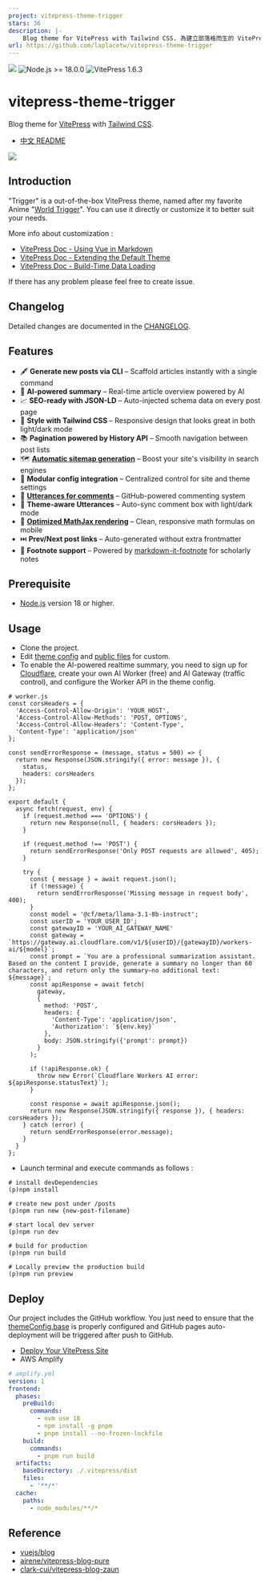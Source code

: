 ```yaml
---
project: vitepress-theme-trigger
stars: 36
description: |-
    Blog theme for VitePress with Tailwind CSS. 為建立部落格而生的 VitePress 主題
url: https://github.com/laplacetw/vitepress-theme-trigger
---
```


![](https://img.shields.io/github/license/laplacetw/vitepress-theme-trigger)
![Node.js >= 18.0.0](https://img.shields.io/badge/Node.js-%3E%3D18.0.0-green)
![VitePress 1.6.3](https://img.shields.io/badge/VitePress-1.6.3-green)

# vitepress-theme-trigger
Blog theme for [VitePress](https://vitepress.dev) with [Tailwind CSS](https://tailwindcss.com).
- [中文 README](./README_CH.md)

![](/public/preview.png)
## Introduction
"Trigger" is a out-of-the-box VitePress theme, named after my favorite Anime "[World Trigger](https://en.wikipedia.org/wiki/World_Trigger)". You can use it directly or customize it to better suit your needs.

More info about customization :
- [VitePress Doc - Using Vue in Markdown](https://vitepress.dev/guide/using-vue)
- [VitePress Doc - Extending the Default Theme](https://vitepress.dev/guide/extending-default-theme)
- [VitePress Doc - Build-Time Data Loading](https://vitepress.dev/guide/data-loading)

If there has any problem please feel free to create issue.

## Changelog
Detailed changes are documented in the [CHANGELOG](./CHANGELOG.md).

## Features
- 🖋️ **Generate new posts via CLI** – Scaffold articles instantly with a single command
- 🤖 **AI-powered summary** – Real-time article overview powered by AI
- 📈 **SEO-ready with JSON-LD** – Auto-injected schema data on every post page
- 🎨 **Style with Tailwind CSS** – Responsive design that looks great in both light/dark mode
- 📚 **Pagination powered by History API** – Smooth navigation between post lists
- 🗺️ [**Automatic sitemap generation**](https://vitepress.dev/guide/sitemap-generation#sitemap-generation) – Boost your site's visibility in search engines
- 🧩 **Modular config integration** – Centralized control for site and theme settings
- 💬 [**Utterances for comments**](https://utteranc.es) – GitHub-powered commenting system
- 🔄 **Theme-aware Utterances** – Auto-sync comment box with light/dark mode
- 📐 [**Optimized MathJax rendering**](https://github.com/vuejs/vitepress/issues/3914#issuecomment-2138527325) – Clean, responsive math formulas on mobile
- ⏭️ **Prev/Next post links** – Auto-generated without extra frontmatter
- 🦶 **Footnote support** – Powered by [markdown-it-footnote](https://github.com/markdown-it/markdown-it-footnote) for scholarly notes

## Prerequisite
- [Node.js](https://nodejs.org) version 18 or higher.

## Usage
- Clone the project.
- Edit [theme config](/.vitepress/theme/config.ts) and [public files](/public/) for custom.
- To enable the AI-powered realtime summary, you need to sign up for [Cloudflare](https://www.cloudflare.com), create your own AI Worker (free) and AI Gateway (traffic control), and configure the Worker API in the theme config.
```
# worker.js
const corsHeaders = {
  'Access-Control-Allow-Origin': 'YOUR_HOST',
  'Access-Control-Allow-Methods': 'POST, OPTIONS',
  'Access-Control-Allow-Headers': 'Content-Type',
  'Content-Type': 'application/json'
};

const sendErrorResponse = (message, status = 500) => {
  return new Response(JSON.stringify({ error: message }), {
    status,
    headers: corsHeaders
  });
};

export default {
  async fetch(request, env) {
    if (request.method === 'OPTIONS') {
      return new Response(null, { headers: corsHeaders });
    }

    if (request.method !== 'POST') {
      return sendErrorResponse('Only POST requests are allowed', 405);
    }

    try {
      const { message } = await request.json();
      if (!message) {
        return sendErrorResponse('Missing message in request body', 400);
      }
      const model = '@cf/meta/llama-3.1-8b-instruct';
      const userID = 'YOUR_USER_ID';
      const gatewayID = 'YOUR_AI_GATEWAY_NAME'
      const gateway = `https://gateway.ai.cloudflare.com/v1/${userID}/{gatewayID}/workers-ai/${model}`;
      const prompt = `You are a professional summarization assistant. Based on the content I provide, generate a summary no longer than 60 characters, and return only the summary—no additional text: ${message}`;
      const apiResponse = await fetch(
        gateway,
        {
          method: 'POST',
          headers: {
            'Content-Type': 'application/json',
            'Authorization': `${env.key}`
          },
          body: JSON.stringify({'prompt': prompt})
        }
      );

      if (!apiResponse.ok) {
        throw new Error(`Cloudflare Workers AI error: ${apiResponse.statusText}`);
      }

      const response = await apiResponse.json();
      return new Response(JSON.stringify({ response }), { headers: corsHeaders });
    } catch (error) {
      return sendErrorResponse(error.message);
    }
  }
};
```
- Launch terminal and execute commands as follows :
```shell
# install devDependencies
(p)npm install

# create new post under /posts
(p)npm run new {new-post-filename}

# start local dev server
(p)npm run dev

# build for production
(p)npm run build

# Locally preview the production build
(p)npm run preview
```

## Deploy
Our project includes the GitHub workflow. You just need to ensure that the [themeConfig.base](https://github.com/laplacetw/vitepress-theme-trigger/blob/main/.vitepress/theme/config.ts) is properly configured and GitHub pages auto-deployment will be triggered after push to GitHub.

- [Deploy Your VitePress Site](https://vitepress.dev/guide/deploy)
- AWS Amplify
```yml
# amplify.yml
version: 1
frontend:
  phases:
    preBuild:
      commands:
        - nvm use 18
        - npm install -g pnpm
        - pnpm install --no-frozen-lockfile
    build:
      commands:
        - pnpm run build
  artifacts:
    baseDirectory: ./.vitepress/dist
    files:
      - '**/*'
  cache:
    paths:
      - node_modules/**/*
```

## Reference
- [vuejs/blog](https://github.com/vuejs/blog)
- [airene/vitepress-blog-pure](https://github.com/airene/vitepress-blog-pure)
- [clark-cui/vitepress-blog-zaun](https://github.com/clark-cui/vitepress-blog-zaun)

